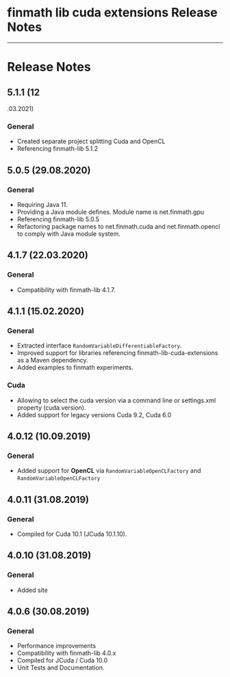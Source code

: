 finmath lib cuda extensions Release Notes
==========

****************************************

# Release Notes


## 5.1.1 (12
.03.2021)

### General

 - Created separate project splitting Cuda and OpenCL
 - Referencing finmath-lib 5.1.2
 

## 5.0.5 (29.08.2020)

### General

 - Requiring Java 11.
 - Providing a Java module defines. Module name is net.finmath.gpu
 - Referencing finmath-lib 5.0.5
 - Refactoring package names to net.finmath.cuda and net.finmath.opencl to comply with Java module system.
 

## 4.1.7 (22.03.2020)

### General

- Compatibility with finmath-lib 4.1.7.


## 4.1.1 (15.02.2020)

### General

- Extracted interface `RandomVariableDifferentiableFactory`.
- Improved support for libraries referencing finmath-lib-cuda-extensions as a Maven dependency. 
- Added examples to finmath experiments.


### Cuda

- Allowing to select the cuda version via a command line or settings.xml property (cuda.version).
- Added support for legacy versions Cuda 9.2, Cuda 6.0



## 4.0.12 (10.09.2019)

### General

- Added support for **OpenCL** via `RandomVariableOpenCLFactory` and `RandomVariableOpenCLFactory`



## 4.0.11 (31.08.2019)

### General

- Compiled for Cuda 10.1 (JCuda 10.1.10).


## 4.0.10 (31.08.2019)

### General

- Added site


## 4.0.6 (30.08.2019)

### General

- Performance improvements
- Compatibility with finmath-lib 4.0.x
- Compiled for JCuda / Cuda 10.0
- Unit Tests and Documentation.
